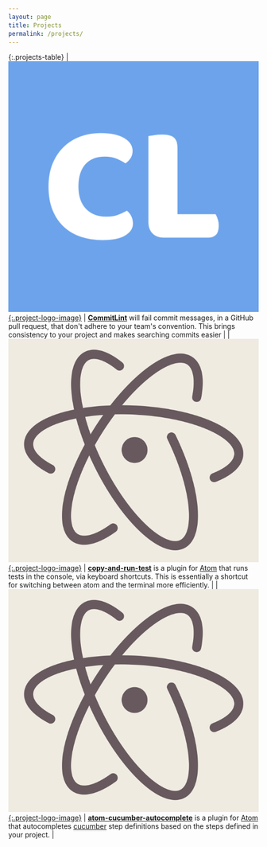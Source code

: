 ```yaml
---
layout: page
title: Projects
permalink: /projects/
---
```


{:.projects-table}
| [![commitlint-logo](/assets/commitlint-logo.png){:.project-logo-image}](https://commitlint.com/) | [**CommitLint**](https://commitlint.com/) will fail commit messages, in a GitHub pull request, that don't adhere to your team's convention. This brings consistency to your project and makes searching commits easier |
| [![atom-editor-logo](/assets/atom-editor-logo.png){:.project-logo-image}](https://github.com/tomkadwill/copy-and-run-test) | [**copy-and-run-test**](https://github.com/tomkadwill/copy-and-run-test) is a plugin for [Atom](https://atom.io/) that runs tests in the console, via keyboard shortcuts. This is essentially a shortcut for switching between atom and the terminal more efficiently. |
| [![atom-editor-logo](/assets/atom-editor-logo.png){:.project-logo-image}](https://github.com/tomkadwill/atom-cucumber-autocomplete) | [**atom-cucumber-autocomplete**](https://github.com/tomkadwill/atom-cucumber-autocomplete) is a plugin for [Atom](https://atom.io/) that autocompletes [cucumber](https://cucumber.io/) step definitions based on the steps defined in your project. |
